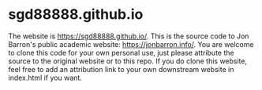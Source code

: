 # sgd88888.github.io
The website is https://sgd88888.github.io/. This is the source code to Jon Barron's public academic website: https://jonbarron.info/. 
You are welcome to clone this code for your own personal use, just please attribute the source to the original website or to this repo. 
If you do clone this website, feel free to add an attribution link to your own downstream website in index.html if you want.
